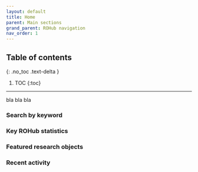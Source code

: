```yaml
---
layout: default
title: Home
parent: Main sections
grand_parent: ROHub navigation
nav_order: 1
---
```


## Table of contents
{: .no_toc .text-delta }

1. TOC
{:toc}

---

bla bla bla

### Search by keyword

### Key ROHub statistics

### Featured research objects

### Recent activity
